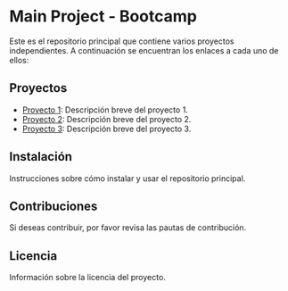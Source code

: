 # Main Project - Bootcamp


Este es el repositorio principal que contiene varios proyectos independientes. A continuación se encuentran los enlaces a cada uno de ellos:

## Proyectos

- [Proyecto 1](https://github.com/tu_usuario/proyecto1): Descripción breve del proyecto 1.
- [Proyecto 2](https://github.com/tu_usuario/proyecto2): Descripción breve del proyecto 2.
- [Proyecto 3](https://github.com/tu_usuario/proyecto3): Descripción breve del proyecto 3.

## Instalación

Instrucciones sobre cómo instalar y usar el repositorio principal.

## Contribuciones

Si deseas contribuir, por favor revisa las pautas de contribución.

## Licencia

Información sobre la licencia del proyecto.
